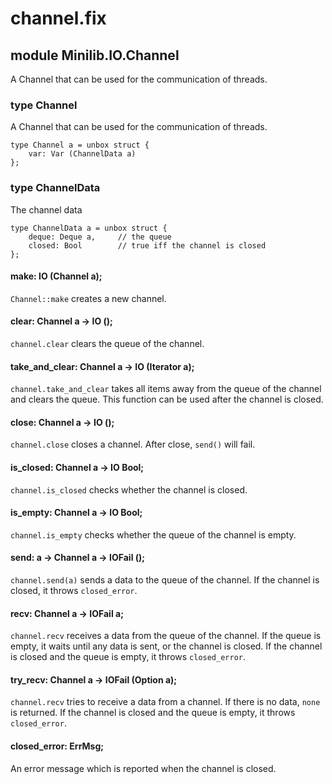# channel.fix

## module Minilib.IO.Channel

A Channel that can be used for the communication of threads.

### type Channel

A Channel that can be used for the communication of threads.

```
type Channel a = unbox struct {
    var: Var (ChannelData a)
};
```
### type ChannelData

The channel data

```
type ChannelData a = unbox struct {
    deque: Deque a,     // the queue
    closed: Bool        // true iff the channel is closed
};
```
#### make: IO (Channel a);

`Channel::make` creates a new channel.

#### clear: Channel a -> IO ();

`channel.clear` clears the queue of the channel.

#### take_and_clear: Channel a -> IO (Iterator a);

`channel.take_and_clear` takes all items away from the queue of the channel
and clears the queue.
This function can be used after the channel is closed.

#### close: Channel a -> IO ();

`channel.close` closes a channel.
After close, `send()` will fail.

#### is_closed: Channel a -> IO Bool;

`channel.is_closed` checks whether the channel is closed.

#### is_empty: Channel a -> IO Bool;

`channel.is_empty` checks whether the queue of the channel is empty.

#### send: a -> Channel a -> IOFail ();

`channel.send(a)` sends a data to the queue of the channel.
If the channel is closed, it throws `closed_error`.

#### recv: Channel a -> IOFail a;

`channel.recv` receives a data from the queue of the channel.
If the queue is empty, it waits until any data is sent, or the channel is closed.
If the channel is closed and the queue is empty, it throws `closed_error`.

#### try_recv: Channel a -> IOFail (Option a);

`channel.recv` tries to receive a data from a channel.
If there is no data, `none` is returned.
If the channel is closed and the queue is empty, it throws `closed_error`.

#### closed_error: ErrMsg;

An error message which is reported when the channel is closed.

